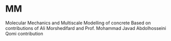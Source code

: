 # MM
Molecular Mechanics and Multiscale Modelling of concrete
Based on contributions of Ali Morshedifard and Prof. Mohammad Javad Abdolhosseini Qomi contribution

